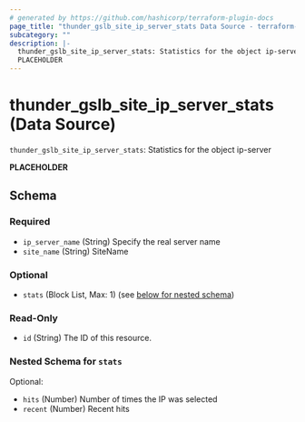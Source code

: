 ```yaml
---
# generated by https://github.com/hashicorp/terraform-plugin-docs
page_title: "thunder_gslb_site_ip_server_stats Data Source - terraform-provider-thunder"
subcategory: ""
description: |-
  thunder_gslb_site_ip_server_stats: Statistics for the object ip-server
  PLACEHOLDER
---
```


# thunder_gslb_site_ip_server_stats (Data Source)

`thunder_gslb_site_ip_server_stats`: Statistics for the object ip-server

__PLACEHOLDER__



<!-- schema generated by tfplugindocs -->
## Schema

### Required

- `ip_server_name` (String) Specify the real server name
- `site_name` (String) SiteName

### Optional

- `stats` (Block List, Max: 1) (see [below for nested schema](#nestedblock--stats))

### Read-Only

- `id` (String) The ID of this resource.

<a id="nestedblock--stats"></a>
### Nested Schema for `stats`

Optional:

- `hits` (Number) Number of times the IP was selected
- `recent` (Number) Recent hits


